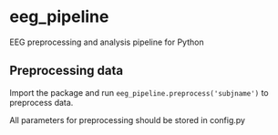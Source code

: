 # eeg_pipeline
EEG preprocessing and analysis pipeline for Python

## Preprocessing data
Import the package and run `eeg_pipeline.preprocess('subjname')` to preprocess data. 

All parameters for preprocessing should be stored in config.py
